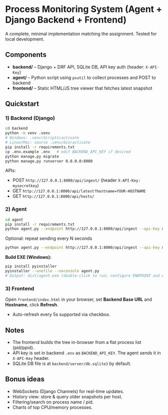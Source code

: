 # Process Monitoring System (Agent + Django Backend + Frontend)

A complete, minimal implementation matching the assignment. Tested for local development.

## Components
- **backend/** – Django + DRF API, SQLite DB, API key auth (header: `X-API-Key`)
- **agent/** – Python script using `psutil` to collect processes and POST to backend
- **frontend/** – Static HTML/JS tree viewer that fetches latest snapshot

## Quickstart

### 1) Backend (Django)
```bash
cd backend
python -m venv .venv
# Windows: .venv\Scripts\activate
# Linux/Mac: source .venv/bin/activate
pip install -r requirements.txt
cp .env.example .env   # edit BACKEND_API_KEY if desired
python manage.py migrate
python manage.py runserver 0.0.0.0:8000
```
APIs:
- POST `http://127.0.0.1:8000/api/ingest/` (header `X-API-Key: mysecretkey`)
- GET  `http://127.0.0.1:8000/api/latest?hostname=YOUR-HOSTNAME`
- GET  `http://127.0.0.1:8000/api/hosts/`

### 2) Agent
```bash
cd agent
pip install -r requirements.txt
python agent.py --endpoint http://127.0.0.1:8000/api/ingest --api-key mysecretkey
```
Optional: repeat sending every N seconds
```bash
python agent.py --endpoint http://127.0.0.1:8000/api/ingest --api-key mysecretkey --interval 5
```

**Build EXE (Windows):**
```bash
pip install pyinstaller
pyinstaller --onefile --noconsole agent.py
# Output: dist/agent.exe (double-click to run; configure ENDPOINT and API_KEY env vars)
```

### 3) Frontend
Open `frontend/index.html` in your browser, set **Backend Base URL** and **Hostname**, click **Refresh**.
- Auto-refresh every 5s supported via checkbox.

## Notes
- The frontend builds the tree in-browser from a flat process list (pid/ppid).
- API key is set in backend `.env` as `BACKEND_API_KEY`. The agent sends it in `X-API-Key` header.
- SQLite DB file is at `backend/server/db.sqlite3` by default.

## Bonus ideas
- WebSockets (Django Channels) for real-time updates.
- History view: store & query older snapshots per host.
- Filtering/search on process name / pid.
- Charts of top CPU/memory processes.
